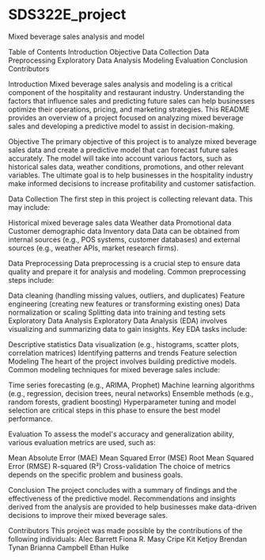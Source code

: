 # SDS322E_project
Mixed beverage sales analysis and model

Table of Contents
Introduction
Objective
Data Collection
Data Preprocessing
Exploratory Data Analysis
Modeling
Evaluation
Conclusion
Contributors

Introduction
Mixed beverage sales analysis and modeling is a critical component of the hospitality and restaurant industry. Understanding the factors that influence sales and predicting future sales can help businesses optimize their operations, pricing, and marketing strategies. This README provides an overview of a project focused on analyzing mixed beverage sales and developing a predictive model to assist in decision-making.

Objective
The primary objective of this project is to analyze mixed beverage sales data and create a predictive model that can forecast future sales accurately. The model will take into account various factors, such as historical sales data, weather conditions, promotions, and other relevant variables. The ultimate goal is to help businesses in the hospitality industry make informed decisions to increase profitability and customer satisfaction.

Data Collection
The first step in this project is collecting relevant data. This may include:

Historical mixed beverage sales data
Weather data
Promotional data
Customer demographic data
Inventory data
Data can be obtained from internal sources (e.g., POS systems, customer databases) and external sources (e.g., weather APIs, market research firms).

Data Preprocessing
Data preprocessing is a crucial step to ensure data quality and prepare it for analysis and modeling. Common preprocessing steps include:

Data cleaning (handling missing values, outliers, and duplicates)
Feature engineering (creating new features or transforming existing ones)
Data normalization or scaling
Splitting data into training and testing sets
Exploratory Data Analysis
Exploratory Data Analysis (EDA) involves visualizing and summarizing data to gain insights. Key EDA tasks include:

Descriptive statistics
Data visualization (e.g., histograms, scatter plots, correlation matrices)
Identifying patterns and trends
Feature selection
Modeling
The heart of the project involves building predictive models. Common modeling techniques for mixed beverage sales include:

Time series forecasting (e.g., ARIMA, Prophet)
Machine learning algorithms (e.g., regression, decision trees, neural networks)
Ensemble methods (e.g., random forests, gradient boosting)
Hyperparameter tuning and model selection are critical steps in this phase to ensure the best model performance.

Evaluation
To assess the model's accuracy and generalization ability, various evaluation metrics are used, such as:

Mean Absolute Error (MAE)
Mean Squared Error (MSE)
Root Mean Squared Error (RMSE)
R-squared (R²)
Cross-validation
The choice of metrics depends on the specific problem and business goals.

Conclusion
The project concludes with a summary of findings and the effectiveness of the predictive model. Recommendations and insights derived from the analysis are provided to help businesses make data-driven decisions to improve their mixed beverage sales.

Contributors
This project was made possible by the contributions of the following individuals:
Alec Barrett
Fiona R.
Masy Cripe
Kit Ketjoy
Brendan Tynan
Brianna Campbell
Ethan Hulke

